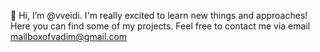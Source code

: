 👋 Hi, I’m @vveidi.
I'm really excited to learn new things and approaches! Here you can find some of my projects. 
Feel free to contact me via email mailboxofvadim@gmail.com

<!---
veerlorden/veerlorden is a ✨ special ✨ repository because its `README.md` (this file) appears on your GitHub profile.
You can click the Preview link to take a look at your changes.
--->
